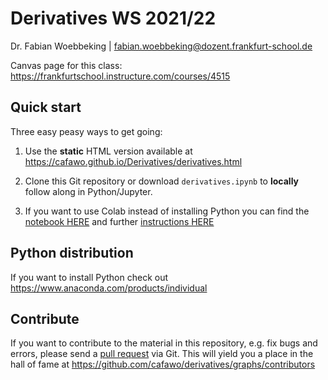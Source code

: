 # Derivatives WS 2021/22

 Dr. Fabian Woebbeking | fabian.woebbeking@dozent.frankfurt-school.de

 Canvas page for this class: https://frankfurtschool.instructure.com/courses/4515

## Quick start

Three easy peasy ways to get going:



1. Use the **static** HTML version available at https://cafawo.github.io/Derivatives/derivatives.html

2. Clone this Git repository or download ``derivatives.ipynb`` to **locally** follow along in Python/Jupyter.

3. If you want to use Colab instead of installing Python you can find the [notebook HERE](https://colab.research.google.com/github/cafawo/Derivatives/blob/main/derivatives.ipynb) and further  [instructions HERE](https://colab.research.google.com/github/googlecolab/colabtools/blob/master/notebooks/colab-github-demo.ipynb)

## Python distribution

If you want to install Python check out https://www.anaconda.com/products/individual

## Contribute

If you want to contribute to the material in this repository, e.g. fix bugs and errors, please send a [pull request](https://github.com/cafawo/derivatives/pulls) via Git. This will yield you a place in the hall of fame at https://github.com/cafawo/derivatives/graphs/contributors
